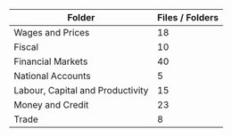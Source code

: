 | Folder                           |   Files / Folders |
|----------------------------------|-------------------|
| Wages and Prices                 |                18 |
| Fiscal                           |                10 |
| Financial Markets                |                40 |
| National Accounts                |                 5 |
| Labour, Capital and Productivity |                15 |
| Money and Credit                 |                23 |
| Trade                            |                 8 |